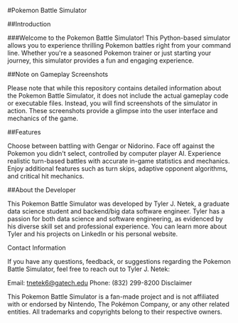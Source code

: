 #Pokemon Battle Simulator

##Introduction

###Welcome to the Pokemon Battle Simulator! This Python-based simulator allows you to experience thrilling Pokemon battles right from your command line. Whether you're a seasoned Pokemon trainer or just starting your journey, this simulator provides a fun and engaging experience.

##Note on Gameplay Screenshots

Please note that while this repository contains detailed information about the Pokemon Battle Simulator, it does not include the actual gameplay code or executable files. Instead, you will find screenshots of the simulator in action. These screenshots provide a glimpse into the user interface and mechanics of the game.

##Features

Choose between battling with Gengar or Nidorino.
Face off against the Pokemon you didn't select, controlled by computer player AI.
Experience realistic turn-based battles with accurate in-game statistics and mechanics.
Enjoy additional features such as turn skips, adaptive opponent algorithms, and critical hit mechanics.

##About the Developer

This Pokemon Battle Simulator was developed by Tyler J. Netek, a graduate data science student and backend/big data software engineer. Tyler has a passion for both data science and software engineering, as evidenced by his diverse skill set and professional experience. You can learn more about Tyler and his projects on LinkedIn or his personal website.

Contact Information

If you have any questions, feedback, or suggestions regarding the Pokemon Battle Simulator, feel free to reach out to Tyler J. Netek:

Email: tnetek6@gatech.edu
Phone: (832) 299-8200
Disclaimer

This Pokemon Battle Simulator is a fan-made project and is not affiliated with or endorsed by Nintendo, The Pokémon Company, or any other related entities. All trademarks and copyrights belong to their respective owners.
